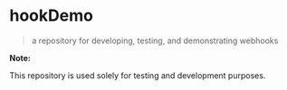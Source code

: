 # hookDemo
> a repository for developing, testing, and demonstrating webhooks

**Note:**

This repository is used solely for testing and development purposes.
